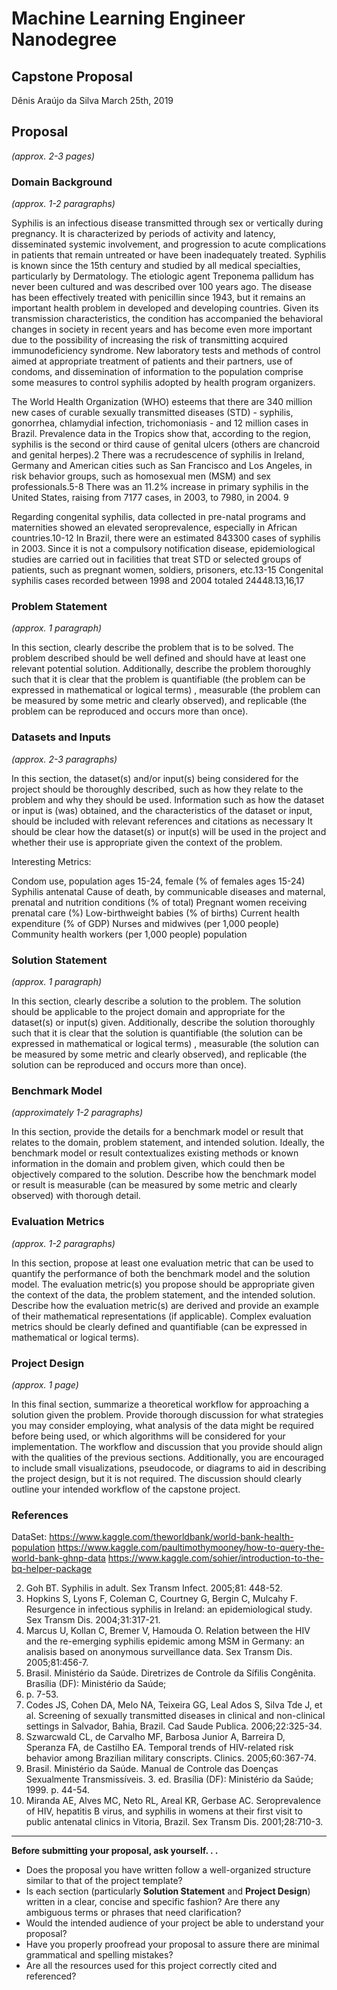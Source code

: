 # Machine Learning Engineer Nanodegree
## Capstone Proposal
Dênis Araújo da Silva
March 25th, 2019

## Proposal
_(approx. 2-3 pages)_

### Domain Background
_(approx. 1-2 paragraphs)_

Syphilis is an infectious disease transmitted through sex or vertically during pregnancy. It is characterized by periods of activity and latency, disseminated systemic involvement, and progression to acute complications in patients that remain untreated or have been inadequately treated. Syphilis is known since the 15th century and studied by all medical specialties, particularly by Dermatology. The etiologic agent Treponema pallidum has never been cultured and was described over 100 years ago. The disease has been effectively treated with
penicillin since 1943, but it remains an important health problem in developed and developing countries. Given its transmission characteristics, the condition has accompanied the behavioral changes in society in recent years and has become even more important due to the possibility of increasing the risk of transmitting acquired immunodeficiency syndrome. New laboratory tests and methods of control aimed at appropriate treatment of patients and their partners, use of condoms, and dissemination of information to the population comprise some measures to control syphilis adopted by health program organizers.

The World Health Organization (WHO) esteems that there are 340 million new cases of curable sexually transmitted diseases (STD) - syphilis, gonorrhea, chlamydial infection, trichomoniasis - and 12 million cases in Brazil. Prevalence data in the Tropics show that, according to the region, syphilis is the second or third
cause of genital ulcers (others are chancroid and genital herpes).2 There was a recrudescence of syphilis in
Ireland, Germany and American cities such as San Francisco and Los Angeles, in risk behavior groups, such as homosexual men (MSM) and sex professionals.5-8 There was an 11.2% increase in primary syphilis in the United States, raising from 7177 cases, in 2003, to 7980, in 2004. 9

Regarding congenital syphilis, data collected in pre-natal programs and maternities showed an elevated seroprevalence, especially in African countries.10-12 In Brazil, there were an estimated 843300 cases of syphilis in 2003. Since it is not a compulsory notification disease, epidemiological studies are carried out in facilities that treat STD or selected groups of patients, such as pregnant women, soldiers, prisoners, etc.13-15 Congenital syphilis cases recorded between 1998 and 2004 totaled 24448.13,16,17

### Problem Statement
_(approx. 1 paragraph)_

In this section, clearly describe the problem that is to be solved. The problem described should be well defined and should have at least one relevant potential solution. Additionally, describe the problem thoroughly such that it is clear that the problem is quantifiable (the problem can be expressed in mathematical or logical terms) , measurable (the problem can be measured by some metric and clearly observed), and replicable (the problem can be reproduced and occurs more than once).






### Datasets and Inputs
_(approx. 2-3 paragraphs)_

In this section, the dataset(s) and/or input(s) being considered for the project should be thoroughly described, such as how they relate to the problem and why they should be used. Information such as how the dataset or input is (was) obtained, and the characteristics of the dataset or input, should be included with relevant references and citations as necessary It should be clear how the dataset(s) or input(s) will be used in the project and whether their use is appropriate given the context of the problem.

Interesting Metrics:

Condom use, population ages 15-24, female (% of females ages 15-24)
Syphilis antenatal
Cause of death, by communicable diseases and maternal, prenatal and nutrition conditions (% of total)
Pregnant women receiving prenatal care (%)
Low-birthweight babies (% of births)
Current health expenditure (% of GDP)
Nurses and midwives (per 1,000 people)
Community health workers (per 1,000 people)
population

### Solution Statement
_(approx. 1 paragraph)_

In this section, clearly describe a solution to the problem. The solution should be applicable to the project domain and appropriate for the dataset(s) or input(s) given. Additionally, describe the solution thoroughly such that it is clear that the solution is quantifiable (the solution can be expressed in mathematical or logical terms) , measurable (the solution can be measured by some metric and clearly observed), and replicable (the solution can be reproduced and occurs more than once).

### Benchmark Model
_(approximately 1-2 paragraphs)_

In this section, provide the details for a benchmark model or result that relates to the domain, problem statement, and intended solution. Ideally, the benchmark model or result contextualizes existing methods or known information in the domain and problem given, which could then be objectively compared to the solution. Describe how the benchmark model or result is measurable (can be measured by some metric and clearly observed) with thorough detail.

### Evaluation Metrics
_(approx. 1-2 paragraphs)_

In this section, propose at least one evaluation metric that can be used to quantify the performance of both the benchmark model and the solution model. The evaluation metric(s) you propose should be appropriate given the context of the data, the problem statement, and the intended solution. Describe how the evaluation metric(s) are derived and provide an example of their mathematical representations (if applicable). Complex evaluation metrics should be clearly defined and quantifiable (can be expressed in mathematical or logical terms).

### Project Design
_(approx. 1 page)_

In this final section, summarize a theoretical workflow for approaching a solution given the problem. Provide thorough discussion for what strategies you may consider employing, what analysis of the data might be required before being used, or which algorithms will be considered for your implementation. The workflow and discussion that you provide should align with the qualities of the previous sections. Additionally, you are encouraged to include small visualizations, pseudocode, or diagrams to aid in describing the project design, but it is not required. The discussion should clearly outline your intended workflow of the capstone project.

### References

DataSet: https://www.kaggle.com/theworldbank/world-bank-health-population
https://www.kaggle.com/paultimothymooney/how-to-query-the-world-bank-ghnp-data
https://www.kaggle.com/sohier/introduction-to-the-bq-helper-package

2. Goh BT. Syphilis in adult. Sex Transm Infect. 2005;81:
448-52.
3. Hopkins S, Lyons F, Coleman C, Courtney G, Bergin C,
Mulcahy F. Resurgence in infectious syphilis in
Ireland: an epidemiological study. Sex Transm Dis.
2004;31:317-21.
4. Marcus U, Kollan C, Bremer V, Hamouda O. Relation
between the HIV and the re-emerging syphilis epidemic
among MSM in Germany: an analisis based on anonymous
surveillance data. Sex Transm Dis. 2005;81:456-7.
13. Brasil. Ministério da Saúde. Diretrizes de Controle da
Sífilis Congênita. Brasília (DF): Ministério da Saúde;
2005. p. 7-53.
14. Codes JS, Cohen DA, Melo NA, Teixeira GG, Leal Ados S,
Silva Tde J, et al. Screening of sexually transmitted
diseases in clinical and non-clinical settings in Salvador,
Bahia, Brazil. Cad Saude Publica. 2006;22:325-34.
15. Szwarcwald CL, de Carvalho MF, Barbosa Junior A,
Barreira D, Speranza FA, de Castilho EA. Temporal
trends of HIV-related risk behavior among Brazilian
military conscripts. Clinics. 2005;60:367-74.
16. Brasil. Ministério da Saúde. Manual de Controle das
Doenças Sexualmente Transmissíveis. 3. ed. Brasília
(DF): Ministério da Saúde; 1999. p. 44-54.
17. Miranda AE, Alves MC, Neto RL, Areal KR, Gerbase AC.
Seroprevalence of HIV, hepatitis B virus, and syphilis in
womens at their first visit to public antenatal clinics in
Vitoria, Brazil. Sex Transm Dis. 2001;28:710-3.

-----------

**Before submitting your proposal, ask yourself. . .**

- Does the proposal you have written follow a well-organized structure similar to that of the project template?
- Is each section (particularly **Solution Statement** and **Project Design**) written in a clear, concise and specific fashion? Are there any ambiguous terms or phrases that need clarification?
- Would the intended audience of your project be able to understand your proposal?
- Have you properly proofread your proposal to assure there are minimal grammatical and spelling mistakes?
- Are all the resources used for this project correctly cited and referenced?

